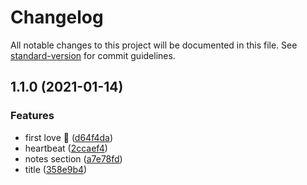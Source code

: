 # Changelog

All notable changes to this project will be documented in this file. See [standard-version](https://github.com/conventional-changelog/standard-version) for commit guidelines.

## 1.1.0 (2021-01-14)


### Features

* first love 💖 ([d64f4da](https://github.com/develowlper/i-love-sunshine/commit/d64f4dae4f5fc33c498dd6b5fb0a79ec5acfbeb8))
* heartbeat ([2ccaef4](https://github.com/develowlper/i-love-sunshine/commit/2ccaef43f9deeb15c128e317072b5c2b772a91e9))
* notes section ([a7e78fd](https://github.com/develowlper/i-love-sunshine/commit/a7e78fd3f1e87d969dda653897913b66f0e8bfc3))
* title ([358e9b4](https://github.com/develowlper/i-love-sunshine/commit/358e9b476b6d6a48369ab24be4384875f571d2dd))
